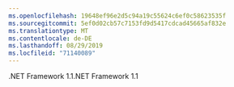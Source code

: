 ```yaml
---
ms.openlocfilehash: 19648ef96e2d5c94a19c55624c6ef0c58623535f
ms.sourcegitcommit: 5ef0d02cb57c7153fd9d5417cdcad45665af832e
ms.translationtype: MT
ms.contentlocale: de-DE
ms.lasthandoff: 08/29/2019
ms.locfileid: "71140089"
---
```

<span data-ttu-id="c0ca9-101">.NET Framework 1.1</span><span class="sxs-lookup"><span data-stu-id="c0ca9-101">.NET Framework 1.1</span></span>